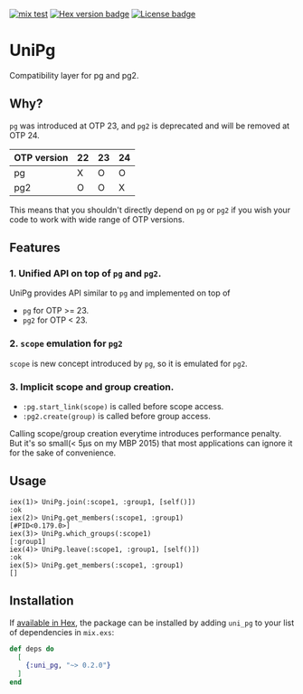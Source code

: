 
[![mix test](https://github.com/jechol/uni_pg/workflows/mix%20test/badge.svg)](https://github.com/jechol/uni_pg/actions)
[![Hex version badge](https://img.shields.io/hexpm/v/uni_pg)](https://hex.pm/packages/uni_pg)
[![License badge](https://img.shields.io/hexpm/l/uni_pg)](https://github.com/jechol/uni_pg/blob/master/LICENSE.md)
# UniPg

Compatibility layer for pg and pg2.

## Why?

`pg` was introduced at OTP 23, and `pg2` is deprecated and will be removed at OTP 24.

| OTP version | 22 | 23 | 24 |
|-------------|----|----|----|
| pg          | X  | O  | O  |
| pg2         | O  | O  | X  |


This means that you shouldn't directly depend on `pg` or `pg2` if you wish your code to work with wide range of OTP versions.


## Features

### 1. Unified API on top of `pg` and `pg2`.
UniPg provides API similar to `pg` and implemented on top of
* `pg` for OTP >= 23.
* `pg2` for OTP < 23.

### 2. `scope` emulation for `pg2`
`scope` is new concept introduced by `pg`, so it is emulated for `pg2`.

### 3. Implicit scope and group creation.
* `:pg.start_link(scope)` is called before scope access.
* `:pg2.create(group)` is called before group access.

Calling scope/group creation everytime introduces performance penalty. 
But it's so small(< 5μs on my MBP 2015) that most applications can ignore it for the sake of convenience.

## Usage

```console
iex(1)> UniPg.join(:scope1, :group1, [self()])
:ok
iex(2)> UniPg.get_members(:scope1, :group1)
[#PID<0.179.0>]
iex(3)> UniPg.which_groups(:scope1)        
[:group1]
iex(4)> UniPg.leave(:scope1, :group1, [self()])
:ok
iex(5)> UniPg.get_members(:scope1, :group1)    
[]
```
## Installation

If [available in Hex](https://hex.pm/docs/publish), the package can be installed
by adding `uni_pg` to your list of dependencies in `mix.exs`:

```elixir
def deps do
  [
    {:uni_pg, "~> 0.2.0"}
  ]
end
```
